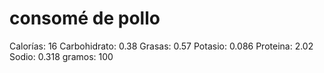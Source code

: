 # consomé de pollo

Calorías: 16
Carbohidrato: 0.38
Grasas: 0.57
Potasio: 0.086
Proteina: 2.02
Sodio: 0.318
gramos: 100